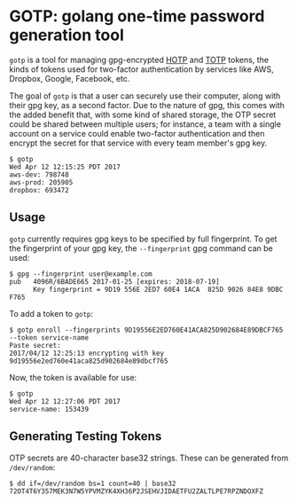 GOTP: golang one-time password generation tool
==============================================

`gotp` is a tool for managing gpg-encrypted [HOTP](https://en.wikipedia.org/wiki/HMAC-based_One-time_Password_Algorithm) and [TOTP](https://en.wikipedia.org/wiki/Time-based_One-time_Password_Algorithm)
tokens, the kinds of tokens used for two-factor authentication by services
like AWS, Dropbox, Google, Facebook, etc.

The goal of `gotp` is that a user can securely use their computer, along with
their gpg key, as a second factor. Due to the nature of gpg, this comes with the
added benefit that, with some kind of shared storage, the OTP secret could be
shared between multiple users; for instance, a team with a single account on a
service could enable two-factor authentication and then encrypt the secret for
that service with every team member's gpg key.

```
$ gotp
Wed Apr 12 12:15:25 PDT 2017
aws-dev: 798748
aws-prod: 205905
dropbox: 693472
```

Usage
-----

`gotp` currently requires gpg keys to be specified by full fingerprint. To get
the fingerprint of your gpg key, the `--fingerprint` gpg command can be used:

```
$ gpg --fingerprint user@example.com
pub   4096R/6BADE665 2017-01-25 [expires: 2018-07-19]
      Key fingerprint = 9D19 556E 2ED7 60E4 1ACA  825D 9026 84E8 9DBC F765
```

To add a token to `gotp`:

```
$ gotp enroll --fingerprints 9D19556E2ED760E41ACA825D902684E89DBCF765 --token service-name
Paste secret:
2017/04/12 12:25:13 encrypting with key 9d19556e2ed760e41aca825d902684e89dbcf765
```

Now, the token is available for use:
```
$ gotp
Wed Apr 12 12:27:06 PDT 2017
service-name: 153439
```

Generating Testing Tokens
-------------------------

OTP secrets are 40-character base32 strings. These can be generated from `/dev/random`:

```
$ dd if=/dev/random bs=1 count=40 | base32
72OT4T6Y357MEK3N7W5YPVMZYK4XH36P2JSEHVJIDAETFU2ZALTLPE7RPZNDOXFZ
```
